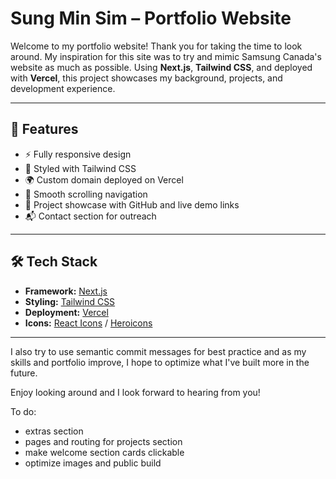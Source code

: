 # Sung Min Sim – Portfolio Website

Welcome to my portfolio website! Thank you for taking the time to look around. My inspiration for this site was to try and mimic Samsung Canada's website as much as possible. Using **Next.js**, **Tailwind CSS**, and deployed with **Vercel**, this project showcases my background, projects, and development experience.

---

## 🚀 Features

- ⚡ Fully responsive design
- 🎨 Styled with Tailwind CSS
- 🌍 Custom domain deployed on Vercel
- 🧭 Smooth scrolling navigation
- 💼 Project showcase with GitHub and live demo links
- 📬 Contact section for outreach

---

## 🛠 Tech Stack

- **Framework:** [Next.js](https://nextjs.org/)
- **Styling:** [Tailwind CSS](https://tailwindcss.com/)
- **Deployment:** [Vercel](https://vercel.com/)
- **Icons:** [React Icons](https://react-icons.github.io/react-icons/) / [Heroicons](https://heroicons.com/)

---

I also try to use semantic commit messages for best practice and as my skills and portfolio improve, I hope to optimize what I've built more in the future.

Enjoy looking around and I look forward to hearing from you!

To do:
- extras section
- pages and routing for projects section
- make welcome section cards clickable
- optimize images and public build
